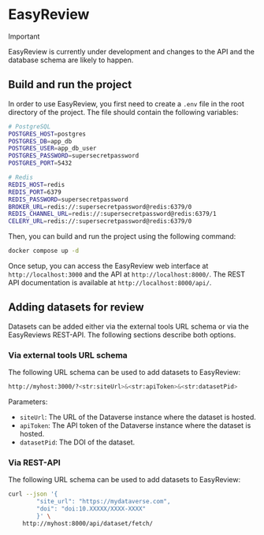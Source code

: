 # EasyReview

> [!IMPORTANT]
> EasyReview is currently under development and changes to the API and the database schema are likely to happen.

## Build and run the project

In order to use EasyReview, you first need to create a `.env` file in the root directory of the project. The file should contain the following variables:

```bash
# PostgreSQL
POSTGRES_HOST=postgres
POSTGRES_DB=app_db
POSTGRES_USER=app_db_user
POSTGRES_PASSWORD=supersecretpassword
POSTGRES_PORT=5432

# Redis
REDIS_HOST=redis
REDIS_PORT=6379
REDIS_PASSWORD=supersecretpassword
BROKER_URL=redis://:supersecretpassword@redis:6379/0
REDIS_CHANNEL_URL=redis://:supersecretpassword@redis:6379/1
CELERY_URL=redis://:supersecretpassword@redis:6379/0

```

Then, you can build and run the project using the following command:

```bash
docker compose up -d
```

Once setup, you can access the EasyReview web interface at `http://localhost:3000` and the API at `http://localhost:8000/`. The REST API documentation is available at `http://localhost:8000/api/`.

## Adding datasets for review

Datasets can be added either via the external tools URL schema or via the EasyReviews REST-API. The following sections describe both options.

### Via external tools URL schema

The following URL schema can be used to add datasets to EasyReview:

```bash
http://myhost:3000/?<str:siteUrl>&<str:apiToken>&<str:datasetPid>
```

Parameters:

- `siteUrl`: The URL of the Dataverse instance where the dataset is hosted.
- `apiToken`: The API token of the Dataverse instance where the dataset is hosted.
- `datasetPid`: The DOI of the dataset.

### Via REST-API

The following URL schema can be used to add datasets to EasyReview:

```bash
curl --json '{
        "site_url": "https://mydataverse.com",
        "doi": "doi:10.XXXXX/XXXX-XXXX"
        }' \
    http://myhost:8000/api/dataset/fetch/
```